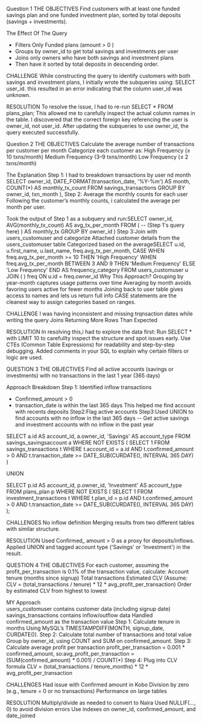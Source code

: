 Question 1
THE OBJECTIVES
Find customers with at least one funded savings plan and one funded investment plan, sorted by total deposits (savings + investments).

The Effect Of The Query 
* Filters Only Funded plans (amount > 0 )
* Groups by owner_id to get total savings and investments per 
user
* Joins only owners who have both savings and investment plans
* Then have it sorted by total deposits in descending order.

CHALLENGE
 While constructing the query to identify customers with both savings and investment plans, I initially wrote the subqueries using: SELECT user_id. this resulted in an error indicating that the column user_id was unknown.

RESOLUTION
To resolve the issue, I had to re-run SELECT * FROM plans_plan;
This allowed me to carefully inspect the actual column names in the table. I discovered that the correct foreign key referencing the user is owner_id, not user_id. After updating the subqueries to use owner_id, the query executed successfully.

Question 2
THE OBJECTIVES
Calculate the average number of transactions per customer per month
Categorize each customer as:
High Frequency (≥ 10 txns/month)
Medium Frequency (3–9 txns/month)
Low Frequency (≤ 2 txns/month)

The Explanation
Step 1: I had to breakdown transactions by user nd month SELECT 
  owner_id, 
  DATE_FORMAT(transaction_date, '%Y-%m') AS month,
  COUNT(*) AS monthly_tx_count
FROM savings_transactions
GROUP BY owner_id, txn_month
),
Step 2: Average the monthly counts for each user
Following the customer’s monthly counts, i calculated the average per month per user.

Took the output of Step 1 as a subquery and run:SELECT 
  owner_id,
  AVG(monthly_tx_count) AS avg_tx_per_month
FROM (
  -- (Step 1's query here)
) AS monthly_tx
GROUP BY owner_id
)
Step 3:Join with users_customuser and categorize
Attached customer details from the users_customuser table
Categorized based on the averageSELECT 
  u.id,
  u.first_name,
  u.last_name,
  freq.avg_tx_per_month,
  CASE 
    WHEN freq.avg_tx_per_month >= 10 THEN 'High Frequency'
    WHEN freq.avg_tx_per_month BETWEEN 3 AND 9 THEN 'Medium Frequency'
    ELSE 'Low Frequency'
  END AS frequency_category
FROM users_customuser u
JOIN (
) freq ON u.id = freq.owner_id
Why This Approach?
Grouping by year-month captures usage patterns over time
Averaging by month avoids favoring users active for fewer months
Joining back to user table gives access to names and lets us return full info
CASE statements are the cleanest way to assign categories based on ranges.

CHALLENGE
I was having inconsistent and missing trqnsaction dates while writing the query
Joins Returning More Rows Than Expected

RESOLUTION
In resolving this,i had to explore the data first: Run SELECT * with LIMIT 10 to carefullty inspect the structure and spot issues early.
Use CTEs (Common Table Expressions) for readability and step-by-step debugging.
Added comments in your SQL to explain why certain filters or logic are used.

QUESTION 3
THE OBJECTIVES
Find all active accounts (savings or investments) with no transactions in the last 1 year (365 days) 

Approach Breakdown
Step 1: Identified inflow transactions
* Confirmed_amount > 0
* transaction_date is within the last 365 days
This helped me find account with recents deposits
Step2:Flag active accounts
Step3:Used UNION to find accounts with no inflow in the last 365 days
-- Get active savings and investment accounts with no inflow in the past year

SELECT a.id AS account_id, a.owner_id, 'Savings' AS account_type
FROM savings_savingsaccount a
WHERE NOT EXISTS (
    SELECT 1
    FROM savings_transactions t
    WHERE t.account_id = a.id
      AND t.confirmed_amount > 0
      AND t.transaction_date >= DATE_SUB(CURDATE(), INTERVAL 365 DAY)
)

UNION

SELECT p.id AS account_id, p.owner_id, 'Investment' AS account_type
FROM plans_plan p
WHERE NOT EXISTS (
    SELECT 1
    FROM investment_transactions t
    WHERE t.plan_id = p.id
      AND t.confirmed_amount > 0
      AND t.transaction_date >= DATE_SUB(CURDATE(), INTERVAL 365 DAY)
);

CHALLENGES
No inflow definition
Merging results from two different tables with similar structure.

RESOLUTION
Used Confirmed_ amount > 0 as a proxy for deposits/inflows.
Applied UNION and tagged account type ('Savings' or 'Investment') in the result.

QUESTION 4
THE OBJECTIVES
 For each customer, assuming the profit_per_transaction is 0.1% of the transaction value, calculate:
Account tenure (months since signup)
Total transactions
Estimated CLV (Assume: CLV = (total_transactions / tenure) * 12 * avg_profit_per_transaction)
Order by estimated CLV from highest to lowest

MY Approach  
users_customuser contains customer data (including signup date)
savings_transactions contains inflow/outflow data
Handled confirmed_amount as the transaction value
Step 1: Calculate tenure in months
Using MySQL’s TIMESTAMPDIFF(MONTH, signup_date, CURDATE()).
Step 2: Calculate total number of transactions and total value
Group by owner_id, using COUNT and SUM on confirmed_amount.
Step 3: Calculate average profit per transaction
profit_per_transaction = 0.001 * confirmed_amount, so:avg_profit_per_transaction = (SUM(confirmed_amount) * 0.001) / COUNT(*)
Step 4: Plug into CLV formula
CLV = (total_transactions / tenure_months) * 12 * avg_profit_per_transaction

CHALLENGES
Had issue with Confirmed amount in Kobo
Division by zero (e.g., tenure = 0 or no transactions)
Performance on large tables

RESOLUTION
Multiply/divide as needed to convert to Naira
Used NULLIF(..., 0) to avoid division errors
Use indexes on owner_id, confirmed_amount, and date_joined
